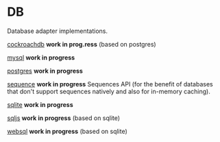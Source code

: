 # DB
Database adapter implementations.

[cockroachdb](./cockroachdb)
**work in prog.ress** (based on postgres)

[mysql](./mysql)
**work in progress**

[postgres](./postgres)
**work in progress**

[sequence](./sequence)
**work in progress** Sequences API (for the benefit of databases that
don't support sequences natively and also for in-memory caching).

[sqlite](./sqlite)
**work in progress**

[sqljs](./sqljs)
**work in progress** (based on sqlite)

[websql](./websql)
**work in progress**  (based on sqlite)

